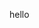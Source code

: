 hello

<!---
0raptuz/0raptuz is a ✨ special ✨ repository because its `README.md` (this file) appears on your GitHub profile.
You can click the Preview link to take a look at your changes.
--->
